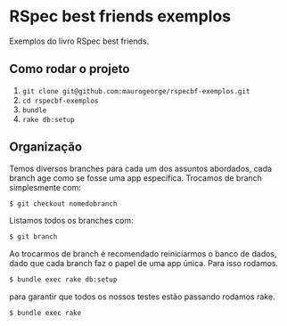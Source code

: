 # RSpec best friends exemplos

Exemplos do livro RSpec best friends.

## Como rodar o projeto

1. `git clone git@github.com:maurogeorge/rspecbf-exemplos.git`
2. `cd rspecbf-exemplos`
3. `bundle`
4. `rake db:setup`

## Organização

Temos diversos branches para cada um dos assuntos abordados, cada branch age como se fosse uma app especifica. Trocamos de branch simplesmente com:

```bash
$ git checkout nomedobranch
```

Listamos todos os branches com:

```bash
$ git branch
```

Ao trocarmos de branch é recomendado reiniciarmos o banco de dados, dado que cada branch faz o papel de uma app única. Para isso rodamos.

```bash
$ bundle exec rake db:setup
```

para garantir que todos os nossos testes estão passando rodamos rake.

```bash
$ bundle exec rake
```

